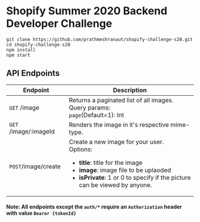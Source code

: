 # Shopify Summer 2020 Backend Developer Challenge

```
git clone https://github.com/prathmeshranaut/shopify-challenge-s20.git
cd shopify-challenge-s20
npm install
npm start
```


## API Endpoints 

|Endpoint| Description |
| --- | --- |
| `GET` /image | Returns a paginated list of all images. <br> Query params: <br> `page`(Default=1): Int |
| `GET` /image/:imageId | Renders the image in it's respective mime-type. | 
| `POST`/image/create | Create a new image for your user. <br> Options: <ul><li>**title**: title for the image</li> <li>**image**: image file to be uplaoded</li> <li>**isPrivate**: 1 or 0 to specify if the picture can be viewed by anyone.</li></ul>|


#### Note: All endpoints except the `auth/*` require an `Authorization` header with value `Bearer {tokenId}`